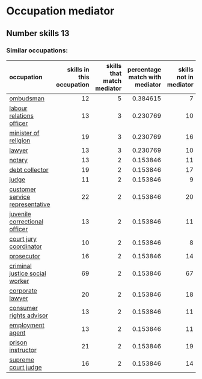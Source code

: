 # Occupation mediator
## Number skills 13
### Similar occupations:
| occupation                                                            |   skills in this occupation |   skills that match mediator |   percentage match with mediator |   skills not in mediator |
|:----------------------------------------------------------------------|----------------------------:|-----------------------------:|---------------------------------:|-------------------------:|
| [ombudsman](ombudsman.md)                                             |                          12 |                            5 |                         0.384615 |                        7 |
| [labour relations officer](labour_relations_officer.md)               |                          13 |                            3 |                         0.230769 |                       10 |
| [minister of religion](minister_of_religion.md)                       |                          19 |                            3 |                         0.230769 |                       16 |
| [lawyer](lawyer.md)                                                   |                          13 |                            3 |                         0.230769 |                       10 |
| [notary](notary.md)                                                   |                          13 |                            2 |                         0.153846 |                       11 |
| [debt collector](debt_collector.md)                                   |                          19 |                            2 |                         0.153846 |                       17 |
| [judge](judge.md)                                                     |                          11 |                            2 |                         0.153846 |                        9 |
| [customer service representative](customer_service_representative.md) |                          22 |                            2 |                         0.153846 |                       20 |
| [juvenile correctional officer](juvenile_correctional_officer.md)     |                          13 |                            2 |                         0.153846 |                       11 |
| [court jury coordinator](court_jury_coordinator.md)                   |                          10 |                            2 |                         0.153846 |                        8 |
| [prosecutor](prosecutor.md)                                           |                          16 |                            2 |                         0.153846 |                       14 |
| [criminal justice social worker](criminal_justice_social_worker.md)   |                          69 |                            2 |                         0.153846 |                       67 |
| [corporate lawyer](corporate_lawyer.md)                               |                          20 |                            2 |                         0.153846 |                       18 |
| [consumer rights advisor](consumer_rights_advisor.md)                 |                          13 |                            2 |                         0.153846 |                       11 |
| [employment agent](employment_agent.md)                               |                          13 |                            2 |                         0.153846 |                       11 |
| [prison instructor](prison_instructor.md)                             |                          21 |                            2 |                         0.153846 |                       19 |
| [supreme court judge](supreme_court_judge.md)                         |                          16 |                            2 |                         0.153846 |                       14 |
